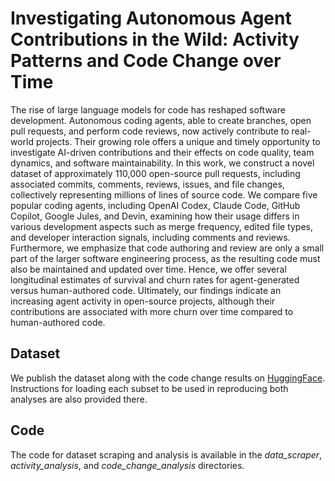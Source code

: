 # Investigating Autonomous Agent Contributions in the Wild: Activity Patterns and Code Change over Time

The rise of large language models for code has reshaped software development. Autonomous coding agents, able to create branches, open pull requests, and perform code reviews, now actively contribute to real-world projects. Their growing role offers a unique and timely opportunity to investigate AI-driven contributions and their effects on code quality, team dynamics, and software maintainability. In this work, we construct a novel dataset of approximately 110,000 open-source pull requests, including associated commits, comments, reviews, issues, and file changes, collectively representing millions of lines of source code. We compare five popular coding agents, including OpenAI Codex, Claude Code, GitHub Copilot, Google Jules, and Devin, examining how their usage differs in various development aspects such as merge frequency, edited file types, and developer interaction signals, including comments and reviews. Furthermore, we emphasize that code authoring and review are only a small part of the larger software engineering process, as the resulting code must also be maintained and updated over time. Hence, we offer several longitudinal estimates of survival and churn rates for agent-generated versus human-authored code. Ultimately, our findings indicate an increasing agent activity in open-source projects, although their contributions are associated with more churn over time compared to human-authored code. 

## Dataset 

We publish the dataset along with the code change results on [HuggingFace](https://huggingface.co/datasets/askancv/agents_activity). Instructions for loading each subset to be used in reproducing both analyses are also provided there.

## Code 

The code for dataset scraping and analysis is available in the *data_scraper*, *activity_analysis*, and *code_change_analysis* directories. 
